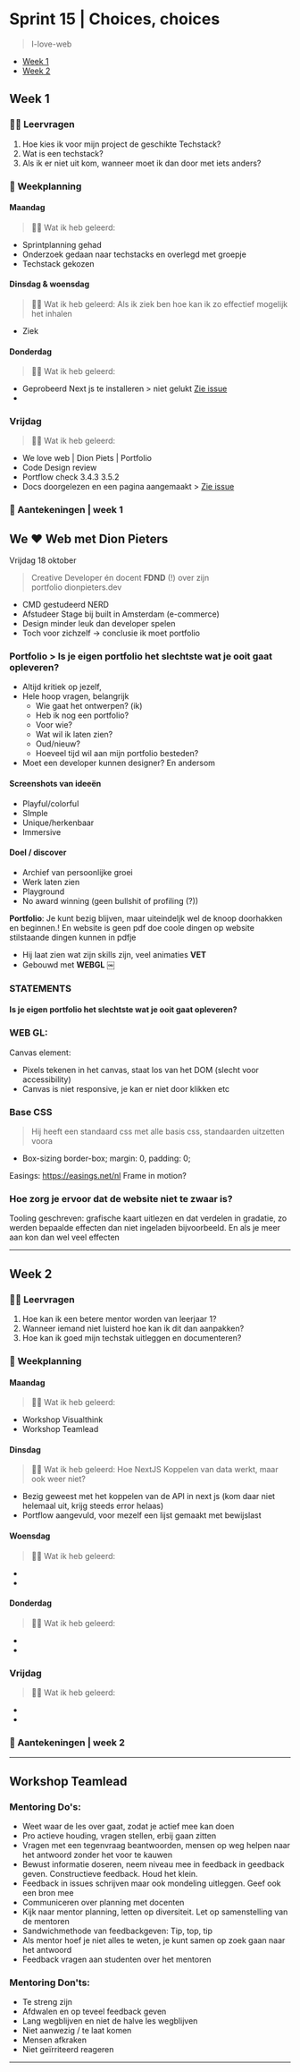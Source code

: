 # Sprint 15 | Choices, choices
> I-love-web

- [Week 1](https://github.com/Lmikkers/i-love-web/blob/main/sprint-15.md#week-1)
- [Week 2](https://github.com/Lmikkers/i-love-web/blob/main/sprint-15.md#week-2)

## Week 1 

### 👩‍🎓 Leervragen
1. Hoe kies ik voor mijn project de geschikte Techstack?
2. Wat is een techstack?
3. Als ik er niet uit kom, wanneer moet ik dan door met iets anders?

### 📅 Weekplanning
#### Maandag
> 👩‍🎓 Wat ik heb geleerd:
- Sprintplanning gehad
- Onderzoek gedaan naar techstacks en overlegd met groepje 
- Techstack gekozen

#### Dinsdag & woensdag
> 👩‍🎓 Wat ik heb geleerd: Als ik ziek ben hoe kan ik zo effectief mogelijk het inhalen
- Ziek

#### Donderdag
> 👩‍🎓 Wat ik heb geleerd:
- Geprobeerd Next js te installeren > niet gelukt [Zie issue]()
-
### Vrijdag
> 👩‍🎓 Wat ik heb geleerd:
- We love web | Dion Piets | Portfolio
- Code Design review
- Portflow check 3.4.3 3.5.2
- Docs doorgelezen en een pagina aangemaakt > [Zie issue]()

### 📝 Aantekeningen | week 1

## We ❤️ Web met Dion Pieters
Vrijdag 18 oktober

> Creative Developer én docent **FDND** (!) over zijn portfolio dionpieters.dev

- CMD gestudeerd NERD
- Afstudeer Stage bij built in Amsterdam (e-commerce)
- Design minder leuk dan developer spelen
- Toch voor zichzelf -> conclusie ik moet portfolio

### Portfolio > Is je eigen portfolio het slechtste wat je ooit gaat opleveren?
- Altijd kritiek op jezelf,
- Hele hoop vragen, belangrijk
    - Wie gaat het ontwerpen? (ik)
    - Heb ik nog een portfolio?
    - Voor wie? 
    - Wat wil ik laten zien?
    - Oud/nieuw?
    - Hoeveel tijd wil aan mijn portfolio besteden?
- Moet een developer kunnen designer? En andersom

#### Screenshots van ideeën

- Playful/colorful
- SImple
- Unique/herkenbaar
- Immersive

#### Doel / discover
- Archief van persoonlijke groei
- Werk laten zien
- Playground
- No award winning (geen bullshit of profiling (?))

**Portfolio**: Je kunt bezig blijven, maar uiteindeljk wel de knoop doorhakken en beginnen.!
En website is geen pdf doe coole dingen op website stilstaande dingen kunnen in pdfje

- Hij laat zien wat zijn skills zijn, veel animaties **VET**
- Gebouwd met **WEBGL**
￼

### STATEMENTS
####  Is je eigen portfolio het slechtste wat je ooit gaat opleveren?

### WEB GL:
Canvas element: 
- Pixels tekenen in het canvas, staat los van het DOM (slecht voor accessibility)
- Canvas is niet responsive, je kan er niet door klikken etc

### Base CSS
> Hij heeft een standaard css met alle basis css, standaarden uitzetten voora
- Box-sizing border-box; margin: 0, padding: 0;

Easings:  https://easings.net/nl
Frame in motion?

### Hoe zorg je ervoor dat de website niet te zwaar is?
Tooling geschreven: grafische kaart uitlezen en dat verdelen in gradatie, zo werden bepaalde effecten dan niet ingeladen bijvoorbeeld. En als je meer aan kon dan wel veel effecten



***


## Week 2 

### 👩‍🎓 Leervragen
1. Hoe kan ik een betere mentor worden van leerjaar 1?
2. Wanneer iemand niet luisterd hoe kan ik dit dan aanpakken?
3. Hoe kan ik goed mijn techstak uitleggen en documenteren?

### 📅 Weekplanning
#### Maandag
> 👩‍🎓 Wat ik heb geleerd:
- Workshop Visualthink
- Workshop Teamlead

#### Dinsdag
> 👩‍🎓 Wat ik heb geleerd: Hoe NextJS Koppelen van data werkt, maar ook weer niet?
- Bezig geweest met het koppelen van de API in next js (kom daar niet helemaal uit, krijg steeds error helaas)
- Portflow aangevuld, voor mezelf een lijst gemaakt met bewijslast

#### Woensdag
> 👩‍🎓 Wat ik heb geleerd:
-
-

#### Donderdag
> 👩‍🎓 Wat ik heb geleerd:
-
-
### Vrijdag
> 👩‍🎓 Wat ik heb geleerd:
-
-

### 📝 Aantekeningen | week 2

***
## Workshop Teamlead
### Mentoring Do's:

- Weet waar de les over gaat, zodat je actief mee kan doen
- Pro actieve houding, vragen stellen, erbij gaan zitten
- Vragen met een tegenvraag beantwoorden, mensen op weg helpen naar het antwoord zonder het voor te kauwen
- Bewust informatie doseren, neem niveau mee in feedback in geedback geven. Constructieve feedback. Houd het klein.
- Feedback in issues schrijven maar ook mondeling uitleggen. Geef ook een bron mee
- Communiceren over planning met docenten
- Kijk naar mentor planning, letten op diversiteit. Let op samenstelling van de mentoren
- Sandwichmethode van feedbackgeven: Tip, top, tip
- Als mentor hoef je niet alles te weten, je kunt samen op zoek gaan naar het antwoord
- Feedback vragen aan studenten over het mentoren

### Mentoring Don'ts:

- Te streng zijn
- Afdwalen en op teveel feedback geven
- Lang wegblijven en niet de halve les wegblijven
- Niet aanwezig / te laat komen
- Mensen afkraken
- Niet geïrriteerd reageren

***
